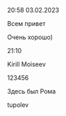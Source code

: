 20:58
03.02.2023

Всем привет

Очень хорошо)


21:10

Kirill Moiseev

123456

Здесь был Рома


tupolev
